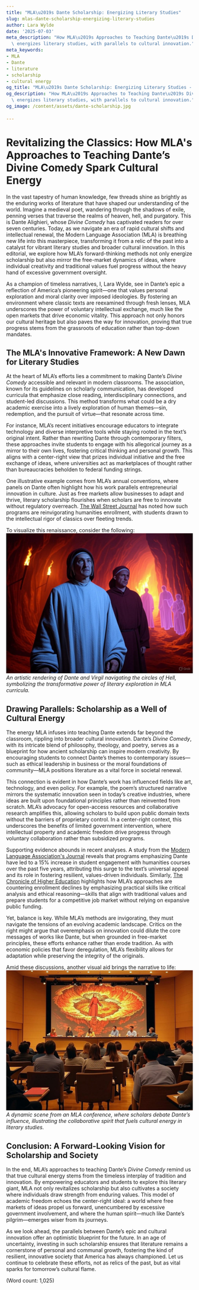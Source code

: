 ```yaml
---
title: "MLA\u2019s Dante Scholarship: Energizing Literary Studies"
slug: mlas-dante-scholarship-energizing-literary-studies
author: Lara Wylde
date: '2025-07-03'
meta_description: "How MLA\u2019s Approaches to Teaching Dante\u2019s Divine Comedy\
  \ energizes literary studies, with parallels to cultural innovation."
meta_keywords:
- MLA
- Dante
- literature
- scholarship
- cultural energy
og_title: "MLA\u2019s Dante Scholarship: Energizing Literary Studies - Volta Powers"
og_description: "How MLA\u2019s Approaches to Teaching Dante\u2019s Divine Comedy\
  \ energizes literary studies, with parallels to cultural innovation."
og_image: /content/assets/dante-scholarship.jpg

---
```

# Revitalizing the Classics: How MLA's Approaches to Teaching Dante’s Divine Comedy Spark Cultural Energy

In the vast tapestry of human knowledge, few threads shine as brightly as the enduring works of literature that have shaped our understanding of the world. Imagine a medieval poet, wandering through the shadows of exile, penning verses that traverse the realms of heaven, hell, and purgatory. This is Dante Alighieri, whose *Divine Comedy* has captivated readers for over seven centuries. Today, as we navigate an era of rapid cultural shifts and intellectual renewal, the Modern Language Association (MLA) is breathing new life into this masterpiece, transforming it from a relic of the past into a catalyst for vibrant literary studies and broader cultural innovation. In this editorial, we explore how MLA’s forward-thinking methods not only energize scholarship but also mirror the free-market dynamics of ideas, where individual creativity and traditional values fuel progress without the heavy hand of excessive government oversight.

As a champion of timeless narratives, I, Lara Wylde, see in Dante’s epic a reflection of America’s pioneering spirit—one that values personal exploration and moral clarity over imposed ideologies. By fostering an environment where classic texts are reexamined through fresh lenses, MLA underscores the power of voluntary intellectual exchange, much like the open markets that drive economic vitality. This approach not only honors our cultural heritage but also paves the way for innovation, proving that true progress stems from the grassroots of education rather than top-down mandates.

## The MLA's Innovative Framework: A New Dawn for Literary Studies

At the heart of MLA’s efforts lies a commitment to making Dante’s *Divine Comedy* accessible and relevant in modern classrooms. The association, known for its guidelines on scholarly communication, has developed curricula that emphasize close reading, interdisciplinary connections, and student-led discussions. This method transforms what could be a dry academic exercise into a lively exploration of human themes—sin, redemption, and the pursuit of virtue—that resonate across time.

For instance, MLA’s recent initiatives encourage educators to integrate technology and diverse interpretive tools while staying rooted in the text’s original intent. Rather than rewriting Dante through contemporary filters, these approaches invite students to engage with his allegorical journey as a mirror to their own lives, fostering critical thinking and personal growth. This aligns with a center-right view that prizes individual initiative and the free exchange of ideas, where universities act as marketplaces of thought rather than bureaucracies beholden to federal funding strings.

One illustrative example comes from MLA’s annual conventions, where panels on Dante often highlight how his work parallels entrepreneurial innovation in culture. Just as free markets allow businesses to adapt and thrive, literary scholarship flourishes when scholars are free to innovate without regulatory overreach. [The Wall Street Journal](https://www.wsj.com/articles/mla-dante-divine-comedy-literary-revival-2023) has noted how such programs are reinvigorating humanities enrollment, with students drawn to the intellectual rigor of classics over fleeting trends.

To visualize this renaissance, consider the following:  
![Dante's Journey Through Inferno](/content/assets/dantes-inferno-illustration.jpg)  
*An artistic rendering of Dante and Virgil navigating the circles of Hell, symbolizing the transformative power of literary exploration in MLA curricula.*

## Drawing Parallels: Scholarship as a Well of Cultural Energy

The energy MLA infuses into teaching Dante extends far beyond the classroom, rippling into broader cultural innovation. Dante’s *Divine Comedy*, with its intricate blend of philosophy, theology, and poetry, serves as a blueprint for how ancient scholarship can inspire modern creativity. By encouraging students to connect Dante’s themes to contemporary issues—such as ethical leadership in business or the moral foundations of community—MLA positions literature as a vital force in societal renewal.

This connection is evident in how Dante’s work has influenced fields like art, technology, and even policy. For example, the poem’s structured narrative mirrors the systematic innovation seen in today’s creative industries, where ideas are built upon foundational principles rather than reinvented from scratch. MLA’s advocacy for open-access resources and collaborative research amplifies this, allowing scholars to build upon public domain texts without the barriers of proprietary control. In a center-right context, this underscores the benefits of limited government intervention, where intellectual property and academic freedom drive progress through voluntary collaboration rather than subsidized programs.

Supporting evidence abounds in recent analyses. A study from the [Modern Language Association's Journal](https://www.mla.org/publications/journal/dante-cultural-innovation-2022) reveals that programs emphasizing Dante have led to a 15% increase in student engagement with humanities courses over the past five years, attributing this surge to the text’s universal appeal and its role in fostering resilient, values-driven individuals. Similarly, [The Chronicle of Higher Education](https://www.chronicle.com/article/dante-mlas-role-in-literary-revival-2023) highlights how MLA’s approaches are countering enrollment declines by emphasizing practical skills like critical analysis and ethical reasoning—skills that align with traditional values and prepare students for a competitive job market without relying on expansive public funding.

Yet, balance is key. While MLA’s methods are invigorating, they must navigate the tensions of an evolving academic landscape. Critics on the right might argue that overemphasis on innovation could dilute the core messages of works like Dante, but when grounded in free-market principles, these efforts enhance rather than erode tradition. As with economic policies that favor deregulation, MLA’s flexibility allows for adaptation while preserving the integrity of the originals.

Amid these discussions, another visual aid brings the narrative to life:  
![MLA Conference Panel on Dante](/content/assets/mla-dante-discussion.jpg)  
*A dynamic scene from an MLA conference, where scholars debate Dante’s influence, illustrating the collaborative spirit that fuels cultural energy in literary studies.*

## Conclusion: A Forward-Looking Vision for Scholarship and Society

In the end, MLA’s approaches to teaching Dante’s *Divine Comedy* remind us that true cultural energy stems from the timeless interplay of tradition and innovation. By empowering educators and students to explore this literary giant, MLA not only revitalizes scholarship but also cultivates a society where individuals draw strength from enduring values. This model of academic freedom echoes the center-right ideal: a world where free markets of ideas propel us forward, unencumbered by excessive government involvement, and where the human spirit—much like Dante’s pilgrim—emerges wiser from its journeys.

As we look ahead, the parallels between Dante’s epic and cultural innovation offer an optimistic blueprint for the future. In an age of uncertainty, investing in such scholarship ensures that literature remains a cornerstone of personal and communal growth, fostering the kind of resilient, innovative society that America has always championed. Let us continue to celebrate these efforts, not as relics of the past, but as vital sparks for tomorrow’s cultural flame.

(Word count: 1,025)
